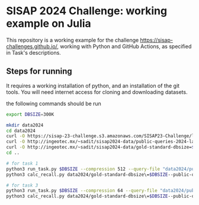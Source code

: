 # SISAP 2024 Challenge: working example on Julia 

This repository is a working example for the challenge <https://sisap-challenges.github.io/>, working with Python and GitHub Actions, as specified in Task's descriptions.


## Steps for running
It requires a working installation of python, and an installation of the git tools. You will need internet access for cloning and downloading datasets.

the following commands should be run
```bash
export DBSIZE=300K

mkdir data2024
cd data2024
curl -O https://sisap-23-challenge.s3.amazonaws.com/SISAP23-Challenge/laion2B-en-clip768v2-n=$DBSIZE.h5
curl -O http://ingeotec.mx/~sadit/sisap2024-data/public-queries-2024-laion2B-en-clip768v2-n=10k.h5  # this url will be updated soon
curl -O http://ingeotec.mx/~sadit/sisap2024-data/gold-standard-dbsize=$DBSIZE--public-queries-2024-laion2B-en-clip768v2-n=10k.h5 # this url will be updated soon
cd ..

# for task 1
python3 run_task.py $DBSIZE --compression 512 --query-file "data2024/public-queries-2024-laion2B-en-clip768v2-n=10k.h5"
python3 calc_recall.py data2024/gold-standard-dbsize\=$DBSIZE--public-queries-2024-laion2B-en-clip768v2-n\=10k.h5 result/$DBSIZE/

# for task 3
python3 run_task.py $DBSIZE --compression 64 --query-file "data2024/public-queries-2024-laion2B-en-clip768v2-n=10k.h5"
python3 calc_recall.py data2024/gold-standard-dbsize\=$DBSIZE--public-queries-2024-laion2B-en-clip768v2-n\=10k.h5 result/$DBSIZE/
```
